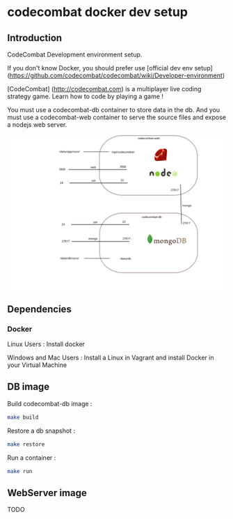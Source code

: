codecombat docker dev setup
=================

Introduction
--------------

CodeCombat Development environment setup.

If you don't know Docker, you should prefer use [official dev env setup] (https://github.com/codecombat/codecombat/wiki/Developer-environment)

[CodeCombat] (http://codecombat.com) is a multiplayer live coding strategy game. Learn how to code by playing a game !

You must use a codecombat-db container to store data in the db.
And you must use a codecombat-web container to serve the source files and expose a nodejs web server. 

![](./big_picture.svg?raw=true)

Dependencies
--------------

### Docker

Linux Users : Install docker

Windows and Mac Users : Install a Linux in Vagrant and install Docker in your Virtual Machine


DB image
--------------


Build codecombat-db image : 

```sh
make build
```

Restore a db snapshot : 

```sh
make restore
```

Run a container : 

```sh
make run
```

WebServer image
--------------

TODO
